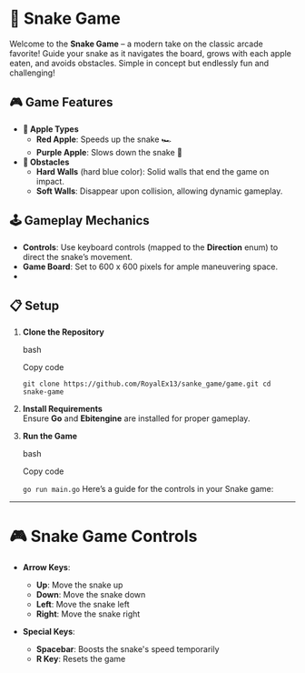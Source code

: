 # 🐍 Snake Game

Welcome to the **Snake Game** – a modern take on the classic arcade favorite! Guide your snake as it navigates the board, grows with each apple eaten, and avoids obstacles. Simple in concept but endlessly fun and challenging!

## 🎮 Game Features

-   **🍏 Apple Types**
    -   **Red Apple**: Speeds up the snake 🏎️
    -   **Purple Apple**: Slows down the snake 🐢
-   **🔳 Obstacles**
    -   **Hard Walls** (hard blue color): Solid walls that end the game on impact.
    -   **Soft Walls**: Disappear upon collision, allowing dynamic gameplay.

## 🕹️ Gameplay Mechanics

-   **Controls**: Use keyboard controls (mapped to the **Direction** enum) to direct the snake’s movement.
-   **Game Board**: Set to 600 x 600  pixels for ample maneuvering space.
- 
## 📋 Setup

1.  **Clone the Repository**
    
    bash
    
    Copy code
    
    `git clone https://github.com/RoyalEx13/sanke_game/game.git
    cd snake-game` 
    
2.  **Install Requirements**  
    Ensure **Go** and **Ebitengine** are installed for proper gameplay.
3.  **Run the Game**
    
    bash
    
    Copy code
    
    `go run main.go`
Here’s a guide for the controls in your Snake game:

----------

# 🎮 Snake Game Controls

-   **Arrow Keys**:
    
    -   **Up**: Move the snake up
    -   **Down**: Move the snake down
    -   **Left**: Move the snake left
    -   **Right**: Move the snake right
-   **Special Keys**:
    
    -   **Spacebar**: Boosts the snake's speed temporarily
    -   **R Key**: Resets the game